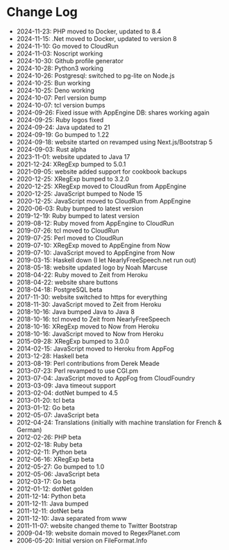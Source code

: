 # Change Log

* 2024-11-23: PHP moved to Docker, updated to 8.4
* 2024-11-15: .Net moved to Docker, updated to version 8
* 2024-11-10: Go moved to CloudRun
* 2024-11-03: Noscript working
* 2024-10-30: Github profile generator
* 2024-10-28: Python3 working
* 2024-10-26: Postgresql: switched to pg-lite on Node.js
* 2024-10-25: Bun working
* 2024-10-25: Deno working
* 2024-10-07: Perl version bump
* 2024-10-07: tcl version bumps
* 2024-09-26: Fixed issue with AppEngine DB: shares working again
* 2024-09-25: Ruby logos fixed
* 2024-09-24: Java updated to 21
* 2024-09-19: Go bumped to 1.22
* 2024-09-18: website started on revamped using Next.js/Bootstrap 5
* 2024-09-03: Rust alpha
* 2023-11-01: website updated to Java 17
* 2021-12-24: XRegExp bumped to 5.0.1
* 2021-09-05: website added support for cookbook backups
* 2020-12-25: XRegExp bumped to 3.2.0
* 2020-12-25: XRegExp moved to CloudRun from AppEngine
* 2020-12-25: JavaScript bumped to Node 15
* 2020-12-25: JavaScript moved to CloudRun from AppEngine
* 2020-06-03: Ruby bumped to latest version
* 2019-12-19: Ruby bumped to latest version
* 2019-08-12: Ruby moved from AppEngine to CloudRun
* 2019-07-26: tcl moved to CloudRun
* 2019-07-25: Perl moved to CloudRun
* 2019-07-10: XRegExp moved to AppEngine from Now
* 2019-07-10: JavaScript moved to AppEngine from Now
* 2019-03-15: Haskell down (I let NearlyFreeSpeech.net run out)
* 2018-05-18: website updated logo by Noah Marcuse
* 2018-04-22: Ruby moved to Zeit from Heroku
* 2018-04-22: website share buttons
* 2018-04-18: PostgreSQL beta
* 2017-11-30: website switched to https for everything
* 2018-11-30: JavaScript moved to Zeit from Heroku
* 2018-10-16: Java bumped Java to Java 8
* 2018-10-16: tcl moved to Zeit from NearlyFreeSpeech
* 2018-10-16: XRegExp moved to Now from Heroku
* 2018-10-16: JavaScript moved to Now from Heroku
* 2015-09-28: XRegExp bumped to 3.0.0
* 2014-02-15: JavaScript moved to Heroku from AppFog
* 2013-12-28: Haskell beta
* 2013-08-19: Perl contributions from Derek Meade
* 2013-07-23: Perl revamped to use CGI.pm
* 2013-07-04: JavaScript moved to AppFog from CloudFoundry
* 2013-03-09: Java timeout support
* 2013-02-04: dotNet bumped to 4.5
* 2013-01-20: tcl beta
* 2013-01-12: Go beta
* 2012-05-07: JavaScript beta
* 2012-04-24: Translations (initially with machine translation for French & German)
* 2012-02-26: PHP beta
* 2012-02-18: Ruby beta
* 2012-02-11: Python beta
* 2012-06-16: XRegExp beta
* 2012-05-27: Go bumped to 1.0
* 2012-05-06: JavaScript beta
* 2012-03-17: Go beta
* 2012-01-12: dotNet golden
* 2011-12-14: Python beta
* 2011-12-11: Java bumped
* 2011-12-11: dotNet beta
* 2011-12-10: Java separated from www
* 2011-11-07: website changed theme to Twitter Bootstrap
* 2009-04-19: website domain moved to RegexPlanet.com
* 2006-05-20: Initial version on FileFormat.Info